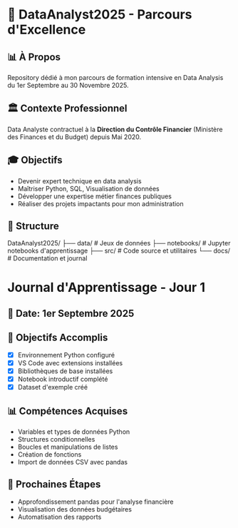 # 🎯 DataAnalyst2025 - Parcours d'Excellence

## 📊 À Propos
Repository dédié à mon parcours de formation intensive en Data Analysis du 1er Septembre au 30 Novembre 2025.

## 🏛️ Contexte Professionnel
Data Analyste contractuel à la **Direction du Contrôle Financier** (Ministère des Finances et du Budget) depuis Mai 2020.

## 🎓 Objectifs
- Devenir expert technique en data analysis
- Maîtriser Python, SQL, Visualisation de données
- Développer une expertise métier finances publiques
- Réaliser des projets impactants pour mon administration

## 📁 Structure

DataAnalyst2025/
├── data/ # Jeux de données
├── notebooks/ # Jupyter notebooks d'apprentissage
├── src/ # Code source et utilitaires
└── docs/ # Documentation et journal

# Journal d'Apprentissage - Jour 1

## 📅 Date: 1er Septembre 2025

## 🎯 Objectifs Accomplis
- [x] Environnement Python configuré
- [x] VS Code avec extensions installées
- [x] Bibliothèques de base installées
- [x] Notebook introductif complété
- [x] Dataset d'exemple créé

## 📊 Compétences Acquises
- Variables et types de données Python
- Structures conditionnelles
- Boucles et manipulations de listes
- Création de fonctions
- Import de données CSV avec pandas

## 🔄 Prochaines Étapes
- Approfondissement pandas pour l'analyse financière
- Visualisation des données budgétaires
- Automatisation des rapports

